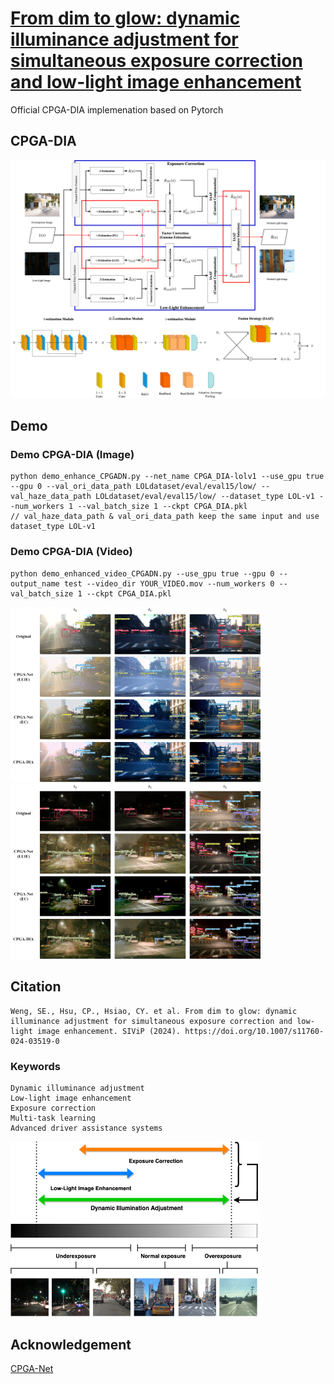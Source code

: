 # [From dim to glow: dynamic illuminance adjustment for simultaneous exposure correction and low-light image enhancement](https://doi.org/10.1007/s11760-024-03519-0)

Official CPGA-DIA implemenation based on Pytorch

## CPGA-DIA
<img src="Fig/CPGADIA.png" width="600">


## Demo

### Demo CPGA-DIA (Image)

```
python demo_enhance_CPGADN.py --net_name CPGA_DIA-lolv1 --use_gpu true --gpu 0 --val_ori_data_path LOLdataset/eval/eval15/low/ --val_haze_data_path LOLdataset/eval/eval15/low/ --dataset_type LOL-v1 --num_workers 1 --val_batch_size 1 --ckpt CPGA_DIA.pkl
// val_haze_data_path & val_ori_data_path keep the same input and use dataset_type LOL-v1
```

### Demo CPGA-DIA (Video)

```
python demo_enhanced_video_CPGADN.py --use_gpu true --gpu 0 --output_name test --video_dir YOUR_VIDEO.mov --num_workers 0 --val_batch_size 1 --ckpt CPGA_DIA.pkl
```

<img src="Fig/detect-day.png" width="400">
<img src="Fig/detect-night.png" width="400">


## Citation
```
Weng, SE., Hsu, CP., Hsiao, CY. et al. From dim to glow: dynamic illuminance adjustment for simultaneous exposure correction and low-light image enhancement. SIViP (2024). https://doi.org/10.1007/s11760-024-03519-0
```

### Keywords
```
Dynamic illuminance adjustment  
Low-light image enhancement  
Exposure correction  
Multi-task learning  
Advanced driver assistance systems
``` 

<img src="Fig/Illumination Spectrum.png" width="400">

## Acknowledgement
[CPGA-Net](https://github.com/Shyandram/CPGA-Net-Pytorch)
